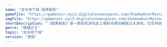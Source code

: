 ```yaml
---
name: "龙与地下城-暗黑秘影"
gameFile: "https://gamenoir.nyc3.digitaloceanspaces.com/ShadowOverMystara/ddsom.zip"
imgFile: "https://gamenoir.nyc3.digitaloceanspaces.com/ShadowOverMystara/original.jpg"
shortDescription: "《暗黑秘影》是一款街机游戏史上堪称完美的横版过关游戏。它在传统的街机ACT游戏的基础上大胆加入在RPG游戏所特有LEVEL升级系统和大量稀奇古怪的珍贵道具"
genre: "横幅过关"
topic: "龙与地下城"
version: "原版"
---
```

